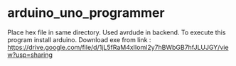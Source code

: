 # arduino_uno_programmer

Place hex file in same directory.
Used avrdude in backend.
To execute this program install arduino. 
Download exe from link : https://drive.google.com/file/d/1jL5fRaM4xIIoml2y7hBWbGB7hfJLUJGY/view?usp=sharing
